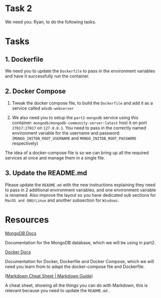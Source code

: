 # Task 2

We need you: Ryan, to do the following tasks.

# Tasks

## 1.  Dockerfile

We need you to update the `Dockerfile` to pass in the environment variables and have it successfully run the container.

## 2. Docker Compose

1. Tweak the docker compose file, to build the `Dockerfile` and add it as a service called `advdb-webserver` 

2. We also need you to setup the `part2-mongodb` service using this container: `mongodb/mongodb-community-server:latest` host it on port `27017:27017` on `127.0.0.1`. You need to pass in the correctly named environment variable for the username and password: (`MONGO_INITDB_ROOT_USERNAME` and `MONGO_INITDB_ROOT_PASSWORD` respectively)

The idea of a docker-compose file is so we can bring up all the required services at once and manage them in a single file.

## 3. Update the README.md

Please update the `README.md` with the new instructions explaining they need to pass in 2 additional environment variables, and one environment variable is renamed. Also improve the layout so you have dedicated sub sections for `MacOS and GNU/Linux` and another subsection for `Windows`.

# Resources

[MongoDB Docs](https://www.mongodb.com/docs/manual/)

Documentation for the MongoDB database, which we will be using in part2.

[Docker Docs](https://docs.docker.com/manuals/)

Documentation for Docker, Dockerfile and Docker Compose, which we will need you learn from to adapt the docker-compose file and Dockerfile.

([Markdown Cheat Sheet | Markdown Guide](https://www.markdownguide.org/cheat-sheet/))

A cheat sheet, showing all the things you can do with Markdown, this is relevant because you need to update the `README.md` . 
